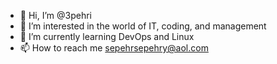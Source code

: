- 👋 Hi, I’m @3pehri
- 👀 I’m interested in the world of IT, coding, and management
- 🌱 I’m currently learning DevOps and Linux
- 📫 How to reach me sepehrsepehry@aol.com


<!---
3pehri/3pehri is a ✨ special ✨ repository because its `README.md` (this file) appears on your GitHub profile.
You can click the Preview link to take a look at your changes.
--->
